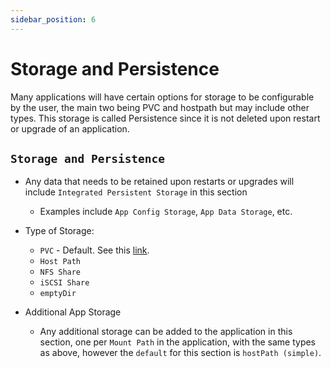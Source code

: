 ```yaml
---
sidebar_position: 6
---
```


# Storage and Persistence

Many applications will have certain options for storage to be configurable by the user, the main two being PVC and hostpath but may include other types. This storage is called Persistence since it is not deleted upon restart or upgrade of an application.

## `Storage and Persistence`

- Any data that needs to be retained upon restarts or upgrades will include `Integrated Persistent Storage` in this section
  - Examples include `App Config Storage`, `App Data Storage`, etc.
- Type of Storage:

  - `PVC` - Default. See this [link](https://truecharts.org/manual/FAQ#why-pvc-is-recommended-over-hostpath).
  - `Host Path`
  - `NFS Share`
  - `iSCSI Share`  
  - `emptyDir`

- Additional App Storage
  - Any additional storage can be added to the application in this section, one per `Mount Path` in the application, with the same types as above, however the `default` for this section is `hostPath (simple)`.
